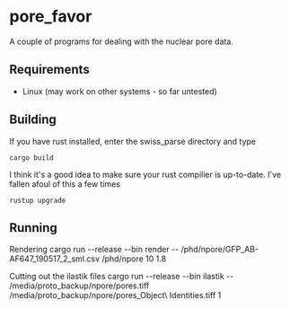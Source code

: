 # pore_favor

A couple of programs for dealing with the nuclear pore data.

## Requirements

* Linux (may work on other systems - so far untested)

## Building

If you have rust installed, enter the swiss_parse directory and type

    cargo build

I think it's a good idea to make sure your rust compilier is up-to-date. I've fallen afoul of this a few times

    rustup upgrade

## Running

Rendering
   cargo run --release --bin render -- /phd/npore/GFP_AB-AF647_190517_2_sml.csv /phd/npore 10 1.8

Cutting out the ilastik files
    cargo run --release --bin ilastik -- /media/proto_backup/npore/pores.tiff /media/proto_backup/npore/pores_Object\ Identities.tiff 1